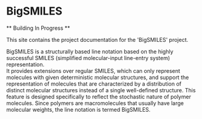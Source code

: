 # BigSMILES

** Building In Progress **

This site contains the project documentation for the 'BigSMILES' project.


BigSMILES is a structurally based line notation based on the highly successful 
SMILES (simplified molecular-input line-entry system) representation.  
It provides extensions over regular SMILES, which can only represent molecules with given deterministic 
molecular structures, and support the representation of molecules that are characterized by a distribution of 
distinct molecular structures instead of a single well-defined structure. This feature is designed specifically to 
reflect the stochastic nature of polymer molecules. Since polymers are macromolecules that usually have large molecular
weights, the line notation is termed BigSMILES.
